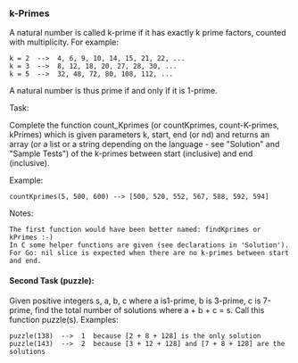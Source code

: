 ### k-Primes

A natural number is called k-prime if it has exactly k prime factors, counted with multiplicity. For example:

    k = 2  -->  4, 6, 9, 10, 14, 15, 21, 22, ...
    k = 3  -->  8, 12, 18, 20, 27, 28, 30, ...
    k = 5  -->  32, 48, 72, 80, 108, 112, ...

A natural number is thus prime if and only if it is 1-prime.

Task:

Complete the function count_Kprimes (or countKprimes, count-K-primes, kPrimes) which is given parameters k, start, end (or nd) and returns an array (or a list or a string depending on the language - see "Solution" and "Sample Tests") of the k-primes between start (inclusive) and end (inclusive).

Example:

    countKprimes(5, 500, 600) --> [500, 520, 552, 567, 588, 592, 594]

Notes:

    The first function would have been better named: findKprimes or kPrimes :-)
    In C some helper functions are given (see declarations in 'Solution').
    For Go: nil slice is expected when there are no k-primes between start and end.

#### Second Task (puzzle):

Given positive integers s, a, b, c where a is1-prime, b is 3-prime, c is 7-prime, find the total number of solutions where a + b + c = s. Call this function puzzle(s).
Examples:

    puzzle(138)  -->  1  because [2 + 8 + 128] is the only solution
    puzzle(143)  -->  2  because [3 + 12 + 128] and [7 + 8 + 128] are the solutions
